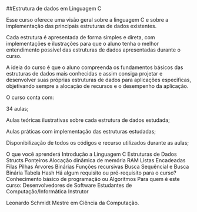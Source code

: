 ##Estrutura de dados em Linguagem C

Esse curso oferece uma visão geral sobre a linguagem C e sobre a implementação das principais estruturas de dados existentes.

Cada estrutura é apresentada de forma simples e direta, com implementações e ilustrações para que o aluno tenha o melhor entendimento possível das estruturas de dados apresentadas durante o curso.

A ideia do curso é que o aluno compreenda os fundamentos básicos das estruturas de dados mais conhecidas e assim consiga projetar e desenvolver suas próprias estruturas de dados para aplicações especificas, objetivando sempre a alocação de recursos e o desempenho da aplicação.


O curso conta com:

34 aulas;

Aulas teóricas ilustrativas sobre cada estrutura de dados estudada;

Aulas práticas com implementação das estruturas estudadas;

Disponibilização de todos os códigos e recurso utilizados durante as aulas;

O que você aprenderá
Introdução a Linguagem C
Estruturas de Dados
Structs
Ponteiros
Alocação dinâmica de memória RAM
Listas Encadeadas
Filas
Pilhas
Árvores Binárias
Funções recursivas
Busca Sequêncial e Busca Binária
Tabela Hash
Há algum requisito ou pré-requisito para o curso?
Conhecimento básico de programação ou Algoritmos
Para quem é este curso:
Desenvolvedores de Software
Estudantes de Computação/Informática
Instrutor

Leonardo Schmidt
Mestre em Ciência da Computação.
